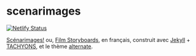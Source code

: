 # scenarimages
 
[![Netlify Status](https://api.netlify.com/api/v1/badges/aa3f27ec-8a6b-4b00-9ed8-31699677f8c1/deploy-status)](https://app.netlify.com/sites/scenarimages/deploys)

[Scénarimages!](https://film-storyboards.fr) ou, [Film Storyboards](https://film-storyboards.com), en français, construit avec [Jekyll](https://jekyllrb.com) + [TACHYONS](http://tachyons.io), et le thème [alternate](https://github.com/YJPL/alternate).
